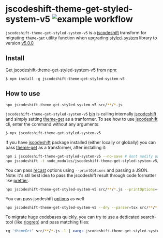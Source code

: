 # jscodeshift-theme-get-styled-system-v5 ![example workflow](https://github.com/sztobar/jscodeshift-theme-get-styled-system-v5/actions/workflows/main.yml/badge.svg)

`jscodeshift-theme-get-styled-system-v5` is a [jscodeshift][] transform for migrating `theme-get` utility function when upgrading [styled-system][] library to version [v5.0.0](https://styled-system.com/guides/migrating#removed)

## Install

Get jscodeshift-theme-get-styled-system-v5 from [npm][]:

```
$ npm install -g jscodeshift-theme-get-styled-system-v5
```

## How to use

```sh
npx jscodeshift-theme-get-styled-system-v5 src/**/*.js
```

`jscodeshift-theme-get-styled-system-v5` [bin](./bin/jscodeshift-theme-get-styled-system-v5.js) is calling internally [jscodeshift][] and simply setting [theme-get](`./src/theme-get.ts`) as a tranformer. To see how to use [jscodeshift][] cli, enter the command without any arguments:

```sh
$ npx jscodeshift-theme-get-styled-system-v5


```

If you have [jscodeshift][] package installed (either locally or globally) you can pass [theme-get](`./src/theme-get.ts`) as a transformer, after installing it:
```sh
npm i jscodeshift-theme-get-styled-system-v5 --no-save # dont modify package.json
npx jscodeshift -t node_modules/jscodeshift-theme-get-styled-system-v5/src/theme-get.ts src/**/*.js # -t is a path for transformer
```

You can pass [recast](https://github.com/benjamn/recast/blob/master/lib/options.ts) options using `--printOptions` and passing a JSON. Note: it's stil best idea to pass the jscodeshift result through code formatter like [prettier][].
```sh
npx jscodeshift-theme-get-styled-system-v5 src/**/*.js --printOptions={"wrapColumn":40,"quote":"double"}
```

You can pass jsodeshift [options](https://github.com/facebook/jscodeshift/tree/0.13.0#usage-cli) as well
```sh
npx jscodeshift-theme-get-styled-system-v5 --dry --parser=tsx src/**/*.{ts,tsx}
```

To migrate huge codebases quickly, you can try to use a dedicated search-tool (like [ripgrep][]) and pass matching files:
```sh
rg 'themeGet' src/**/*.js -l | xargs jscodeshift-theme-get-styled-system-v5
```

[npm]: https://www.npmjs.com
[recast]: https://github.com/benjamn/recast
[jscodeshift]: https://github.com/facebook/jscodeshift
[styled-system]: https://github.com/styled-system/styled-system
[prettier]: https://github.com/prettier/prettier
[ripgrep]: https://github.com/BurntSushi/ripgrep
